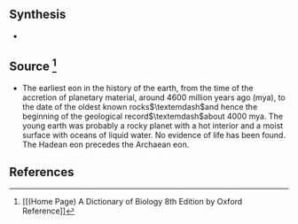 ## Synthesis
- 
## Source [^1]
- The earliest eon in the history of the earth, from the time of the accretion of planetary material, around 4600 million years ago (mya), to the date of the oldest known rocks$\textemdash$and hence the beginning of the geological record$\textemdash$about 4000 mya. The young earth was probably a rocky planet with a hot interior and a moist surface with oceans of liquid water. No evidence of life has been found. The Hadean eon precedes the Archaean eon.
## References

[^1]: [[(Home Page) A Dictionary of Biology 8th Edition by Oxford Reference]]